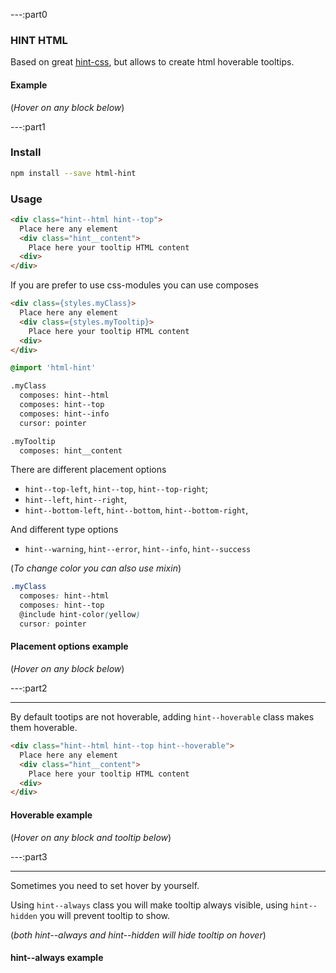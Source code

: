 ---:part0

### HINT HTML

Based on great [hint-css](https://github.com/chinchang/hint.css),
but allows to create html hoverable tooltips.

#### Example

(_Hover on any block below_)




---:part1

### Install

```bash
npm install --save html-hint
```

### Usage

```html
<div class="hint--html hint--top">
  Place here any element
  <div class="hint__content">
    Place here your tooltip HTML content
  <div>
</div>
```

If you are prefer to use css-modules you can use composes

```html
<div class={styles.myClass}>
  Place here any element
  <div class={styles.myTooltip}>
    Place here your tooltip HTML content
  <div>
</div>
```

```scss
@import 'html-hint'

.myClass
  composes: hint--html
  composes: hint--top
  composes: hint--info
  cursor: pointer

.myTooltip
  composes: hint__content
```

There are different placement options
- `hint--top-left`, `hint--top`, `hint--top-right`;
- `hint--left`, `hint--right`,
- `hint--bottom-left`, `hint--bottom`, `hint--bottom-right`,

And different type options
- `hint--warning`, `hint--error`, `hint--info`, `hint--success`

(_To change color you can also use mixin_)

```scss
.myClass
  composes: hint--html
  composes: hint--top
  @include hint-color(yellow)
  cursor: pointer
```

#### Placement options example

(_Hover on any block below_)

---:part2

---

By default tootips are not hoverable, adding `hint--hoverable` class makes them hoverable.

```html
<div class="hint--html hint--top hint--hoverable">
  Place here any element
  <div class="hint__content">
    Place here your tooltip HTML content
  <div>
</div>
```

#### Hoverable example

(_Hover on any block and tooltip below_)

---:part3

---

Sometimes you need to set hover by yourself.

Using `hint--always` class you will make tooltip always visible,
using `hint--hidden` you will prevent tooltip to show.

(_both hint--always and hint--hidden will hide tooltip on hover_)

#### hint--always example
